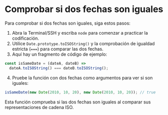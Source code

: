 # Comprobar si dos fechas son iguales

Para comprobar si dos fechas son iguales, siga estos pasos:

1. Abra la Terminal/SSH y escriba `node` para comenzar a practicar la codificación.
2. Utilice `Date.prototype.toISOString()` y la comprobación de igualdad estricta (`===`) para comparar las dos fechas.
3. Aquí hay un fragmento de código de ejemplo:

```js
const isSameDate = (dateA, dateB) =>
  dateA.toISOString() === dateB.toISOString();
```

4. Pruebe la función con dos fechas como argumentos para ver si son iguales:

```js
isSameDate(new Date(2010, 10, 20), new Date(2010, 10, 20)); // true
```

Esta función comprueba si las dos fechas son iguales al comparar sus representaciones de cadena ISO.

